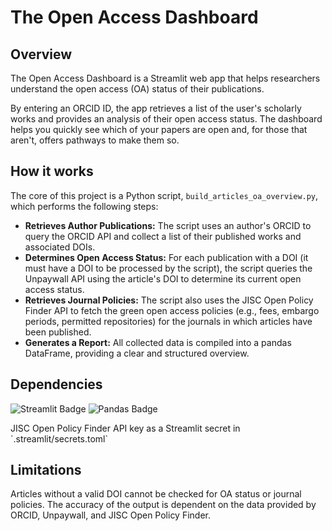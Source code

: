 # The Open Access Dashboard

## Overview
The Open Access Dashboard is a Streamlit web app that helps researchers understand the open access (OA) status of their publications.

By entering an ORCID ID, the app retrieves a list of the user's scholarly works and provides an analysis of their open access status. The dashboard helps you quickly see which of your papers are open and, for those that aren't, offers pathways to make them so.

## How it works
The core of this project is a Python script, `build_articles_oa_overview.py`, which performs the following steps:

- **Retrieves Author Publications:** The script uses an author's ORCID to query the ORCID API and collect a list of their published works and associated DOIs.
- **Determines Open Access Status:** For each publication with a DOI (it must have a DOI to be processed by the script), the script queries the Unpaywall API using the article's DOI to determine its current open access status.
- **Retrieves Journal Policies:** The script also uses the JISC Open Policy Finder API to fetch the green open access policies (e.g., fees, embargo periods, permitted repositories) for the journals in which articles have been published.
- **Generates a Report:** All collected data is compiled into a pandas DataFrame, providing a clear and structured overview.

## Dependencies
<p>
<img src="https://img.shields.io/badge/Streamlit-FF4B4B?style=for-the-badge&logo=streamlit&logoColor=white" alt="Streamlit Badge">
<img src="https://img.shields.io/badge/pandas-150458?style=for-the-badge&logo=pandas&logoColor=white" alt="Pandas Badge">
</p>
JISC Open Policy Finder API key as a Streamlit secret in `.streamlit/secrets.toml`

## Limitations
Articles without a valid DOI cannot be checked for OA status or journal policies. The accuracy of the output is dependent on the data provided by ORCID, Unpaywall, and JISC Open Policy Finder.
